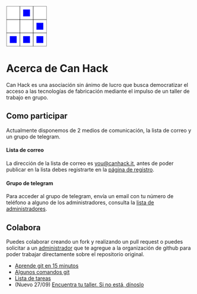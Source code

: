 
[logo]:art/logo/canhack.png
[about_logo]:art/logo/logo.md
[![Nuestro logo][logo]][about_logo]

 
Acerca de Can Hack
==================


Can Hack es una asociación sin ánimo de lucro que busca democratizar el acceso a las tecnologías de fabricación mediante el impulso de un taller de trabajo en grupo.


Como participar
---------------

Actualmente disponemos de 2 medios de comunicación, la lista de correo y un grupo de telegram.

#### Lista de correo

La dirección de la lista de correo es you@canhack.it, antes de poder publicar en la lista debes registrarte en la [página de registro](http://llistes.bulma.net/mailman/listinfo/you).

#### Grupo de telegram

Para acceder al grupo de telegram, envía un email con tu número de teléfono a alguno de los administradores, consulta la  [lista de administradores](docs/admins.md).


Colabora
--------

Puedes colaborar creando un fork y realizando un pull request o puedes solicitar a un [administrador](docs/admins.md) que te agregue a la organización de github para poder trabajar directamente sobre el repositorio original.

 * [Aprende git en 15 minutos](https://try.github.io/levels/1/challenges/1)
 * [Algunos comandos git](docs/comandosgit.md)
 * [Lista de tareas](https://github.com/CanHack/about/issues)
 * (Nuevo 27/09) [Encuentra tu taller. Si no está, dínoslo](brainstorming/talleres.md)

